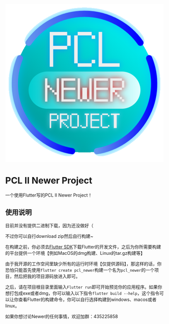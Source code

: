 ![logo](assets/logo.png)

# PCL II Newer Project

一个使用Flutter写的PCL II Newer Project！

## 使用说明

目前并没有提供二进制下载，因为还没做好（

不过你可以自行download zip然后自行构建~

在构建之前，你必须去[Flutter SDK](https://docs.flutter.cn/release/archive)下载Flutter的开发文件，之后为你所需要构建的平台提供一个环境【例如MacOS的dmg构建、Linux的tar.gz构建等】

由于我开源的工作空间里缺少所有的运行时环境【仅提供源码】，那这样的话，你恐怕只能首先使用`flutter create pcl_newer`构建一个名为`pcl_newer`的一个项目，然后把我的项目源码放进入即可。

之后，请在项目根目录里面输入`Flutter run`即可开始预览你的应用程序。如果你想打包成exe或者dmg，你可以输入以下指令`flutter build --help`，这个指令可以让你查看Flutter的构建命令，你可以自行选择构建到windows、macos或者linux。

如果你想讨论Newer的任何事情，欢迎加群：435225858